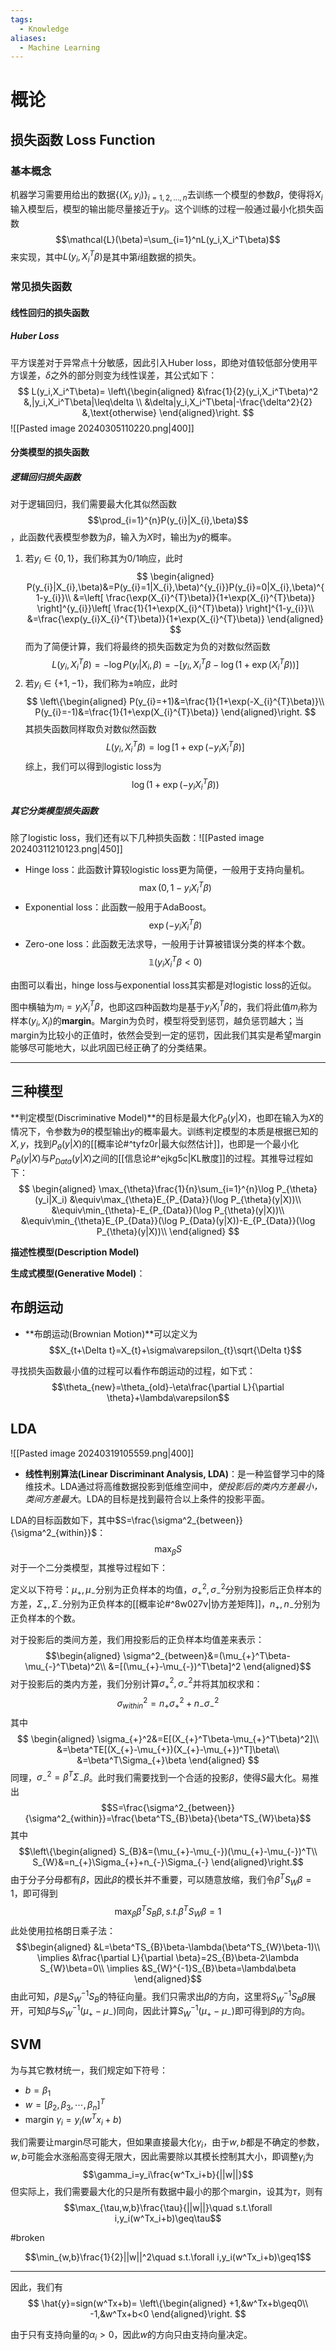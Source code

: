 ```yaml
---
tags:
  - Knowledge
aliases:
  - Machine Learning
---
```

# 概论
## 损失函数 Loss Function
### 基本概念
机器学习需要用给出的数据$\{(X_i,y_i)\}_{i=1,2,...,n}$去训练一个模型的参数$\beta$，使得将$X_i$输入模型后，模型的输出能尽量接近于$y_i$。这个训练的过程一般通过最小化损失函数$$\mathcal{L}(\beta)=\sum_{i=1}^nL(y_i,X_i^T\beta)$$来实现，其中$L(y_i,X_i^T\beta)$是其中第$i$组数据的损失。
### 常见损失函数
#### 线性回归的损失函数
##### Huber Loss
平方误差对于异常点十分敏感，因此引入Huber loss，即绝对值较低部分使用平方误差，$\delta$之外的部分则变为线性误差，其公式如下：
$$
L(y_i,X_i^T\beta)=
\left\{\begin{aligned}
&\frac{1}{2}(y_i,X_i^T\beta)^2 &,|y_i,X_i^T\beta|\leq\delta \\
&\delta|y_i,X_i^T\beta|-\frac{\delta^2}{2} &,\text{otherwise}
\end{aligned}\right.
$$
![[Pasted image 20240305110220.png|400]]
#### 分类模型的损失函数
##### 逻辑回归损失函数
对于逻辑回归，我们需要最大化其似然函数$$\prod_{i=1}^{n}P(y_{i}|X_{i},\beta)$$，此函数代表模型参数为$\beta$，输入为$X$时，输出为$y$的概率。
1. 若$y_{i}\in\left\{0,1\right\}$，我们称其为0/1响应，此时
	$$
	\begin{aligned}
	P(y_{i}|X_{i},\beta)&=P(y_{i}=1|X_{i},\beta)^{y_{i}}P(y_{i}=0|X_{i},\beta)^{1-y_{i}}\\
	&=\left[ \frac{\exp(X_{i}^{T}\beta)}{1+\exp(X_{i}^{T}\beta)} \right]^{y_{i}}\left[ \frac{1}{1+\exp(X_{i}^{T}\beta)} \right]^{1-y_{i}}\\
	&=\frac{\exp(y_{i}X_{i}^{T}\beta)}{1+\exp(X_{i}^{T}\beta)}
    \end{aligned}
    $$
    而为了简便计算，我们将最终的损失函数定为负的对数似然函数$$L(y_i,X_i^T\beta)=-\log P(y_{i}|X_{i},\beta)=-[y_i,X_i^T\beta-\log(1+\exp(X_{i}^{T}\beta))]$$
1. 若$y_{i}\in\{+1,-1\}$，我们称为$\pm$响应，此时
	$$
	\left\{\begin{aligned}
    P(y_{i}=+1)&=\frac{1}{1+\exp(-X_{i}^{T}\beta)}\\
    P(y_{i}=-1)&=\frac{1}{1+\exp(X_{i}^{T}\beta)}
    \end{aligned}\right.
	$$
	其损失函数同样取负对数似然函数$$L(y_i,X_i^T\beta)=\log[1+\exp(-y_iX_i^T\beta)]$$
综上，我们可以得到logistic loss为$$\log(1+\exp(-y_iX_i^{T}\beta))$$
##### 其它分类模型损失函数
除了logistic loss，我们还有以下几种损失函数：![[Pasted image 20240311210123.png|450]]
- Hinge loss：此函数计算较logistic loss更为简便，一般用于支持向量机。$$\max(0,1-y_iX_i^T\beta)$$
- Exponential loss：此函数一般用于AdaBoost。$$\exp(-y_iX_i^T\beta)$$
- Zero-one loss：此函数无法求导，一般用于计算被错误分类的样本个数。$$\mathbb{1}(y_iX_i^T\beta<0)$$

由图可以看出，hinge loss与exponential loss其实都是对logistic loss的近似。

图中横轴为$m_{i}=y_{i}X_{i}^{T}\beta$，也即这四种函数均是基于$y_{i}X_{i}^{T}\beta$的，我们将此值$m_{i}$称为样本$(y_{i},X_{i})$的**margin**。Margin为负时，模型将受到惩罚，越负惩罚越大；当margin为比较小的正值时，依然会受到一定的惩罚，因此我们其实是希望margin能够尽可能地大，以此巩固已经正确了的分类结果。

---
## 三种模型
**判定模型(Discriminative Model)**的目标是最大化$P_\theta(y|X)$，也即在输入为$X$的情况下，令参数为$\theta$的模型输出$y$的概率最大。训练判定模型的本质是根据已知的$X,y$，找到$P_{\theta}(y|X)$的[[概率论#^tyfz0r|最大似然估计]]，也即是一个最小化$P_{\theta}(y|X)$与$P_{Data}(y|X)$之间的[[信息论#^ejkg5c|KL散度]]的过程。其推导过程如下：
$$
\begin{aligned}
\max_{\theta}\frac{1}{n}\sum_{i=1}^{n}\log P_{\theta}(y_i|X_i)
&\equiv\max_{\theta}E_{P_{Data}}(\log P_{\theta}(y|X))\\
&\equiv\min_{\theta}-E_{P_{Data}}(\log P_{\theta}(y|X))\\
&\equiv\min_{\theta}E_{P_{Data}}(\log P_{Data}(y|X))-E_{P_{Data}}(\log P_{\theta}(y|X))\\
\end{aligned}
$$

**描述性模型(Description Model)**

**生成式模型(Generative Model)**：
## 布朗运动
- **布朗运动(Brownian Motion)**可以定义为$$X_{t+\Delta t}=X_{t}+\sigma\varepsilon_{t}\sqrt{\Delta t}$$

寻找损失函数最小值的过程可以看作布朗运动的过程，如下式：$$\theta_{new}=\theta_{old}-\eta\frac{\partial L}{\partial \theta}+\lambda\varepsilon$$
## LDA

![[Pasted image 20240319105559.png|400]]
- **线性判别算法(Linear Discriminant Analysis, LDA)**：是一种监督学习中的降维技术。LDA通过将高维数据投影到低维空间中，*使投影后的类内方差最小，类间方差最大*。LDA的目标是找到最符合以上条件的投影平面。

LDA的目标函数如下，其中$S=\frac{\sigma^2_{between}}{\sigma^2_{within}}$：$$\max_{\beta}S$$
对于一个二分类模型，其推导过程如下：

定义以下符号：$\mu_{+},\mu_{-}$分别为正负样本的均值，$\sigma_{+}^2,\sigma_{-}^2$分别为投影后正负样本的方差，$\Sigma_{+},\Sigma_{-}$分别为正负样本的[[概率论#^8w027v|协方差矩阵]]，$n_{+},n_{-}$分别为正负样本的个数。

对于投影后的类间方差，我们用投影后的正负样本均值差来表示：$$\begin{aligned}
\sigma^2_{between}&=(\mu_{+}^T\beta-\mu_{-}^T\beta)^2\\
&=[(\mu_{+}-\mu_{-})^T\beta]^2
\end{aligned}$$
对于投影后的类内方差，我们分别计算$\sigma^2_{+},\sigma^2_{-}$并将其加权求和：
$$\sigma^2_{within}=n_{+}\sigma^2_{+}+n_{-}\sigma^2_{-}$$
其中
$$
\begin{aligned}
\sigma_{+}^2&=E[(X_{+}^T\beta-\mu_{+}^T\beta)^2]\\
&=\beta^TE[(X_{+}-\mu_{+})(X_{+}-\mu_{+})^T]\beta\\
&=\beta^T\Sigma_{+}\beta
\end{aligned}
$$
同理，$\sigma_{-}^2=\beta^T\Sigma_{-}\beta$。此时我们需要找到一个合适的投影$\beta$，使得$S$最大化。易推出$$S=\frac{\sigma^2_{between}}{\sigma^2_{within}}=\frac{\beta^TS_{B}\beta}{\beta^TS_{W}\beta}$$
其中$$\left\{\begin{aligned}
S_{B}&=(\mu_{+}-\mu_{-})(\mu_{+}-\mu_{-})^T\\
S_{W}&=n_{+}\Sigma_{+}+n_{-}\Sigma_{-}
\end{aligned}\right.$$
由于分子分母都有$\beta$，因此$\beta$的模长并不重要，可以随意放缩，我们令$\beta^TS_{W}\beta=1$，即可得到$$\max_{\beta}\beta^TS_{B}\beta,s.t.\beta^TS_{W}\beta=1$$
此处使用拉格朗日乘子法：
$$\begin{aligned}
&L=\beta^TS_{B}\beta-\lambda(\beta^TS_{W}\beta-1)\\
\implies &\frac{\partial L}{\partial \beta}=2S_{B}\beta-2\lambda S_{W}\beta=0\\
\implies &S_{W}^{-1}S_{B}\beta=\lambda\beta
\end{aligned}$$
由此可知，$\beta$是$S_{W}^{-1}S_{B}$的特征向量。我们只需求出$\beta$的方向，这里将$S_{W}^{-1}S_{B}\beta$展开，可知$\beta$与$S_{W}^{-1}(\mu_{+}-\mu_{-})$同向，因此计算$S_{W}^{-1}(\mu_{+}-\mu_{-})$即可得到$\beta$的方向。
## SVM
为与其它教材统一，我们规定如下符号：
- $b=\beta_1$
- $w=[\beta_2,\beta_3,\cdots,\beta_{n}]^T$
- margin $\gamma_i=y_i(w^Tx_i+b)$

我们需要让margin尽可能大，但如果直接最大化$\gamma_i$，由于$w,b$都是不确定的参数，$w,b$可能会水涨船高变得无限大，因此需要除以其模长控制其大小，即调整$\gamma_i$为$$\gamma_i=y_i\frac{w^Tx_i+b}{||w||}$$
但实际上，我们需要最大化的只是所有数据中最小的那个margin，设其为$\tau$，则有
$$\max_{\tau,w,b}\frac{\tau}{||w||}\quad s.t.\forall i,y_i(w^Tx_i+b)\geq\tau$$

#broken

$$\min_{w,b}\frac{1}{2}||w||^2\quad s.t.\forall i,y_i(w^Tx_i+b)\geq1$$

---

因此，我们有
$$
\hat{y}=sign(w^Tx+b)=
\left\{\begin{aligned}
+1,&w^Tx+b\geq0\\
-1,&w^Tx+b<0
\end{aligned}\right.
$$






由于只有支持向量的$\alpha_i>0$，因此$w$的方向只由支持向量决定。